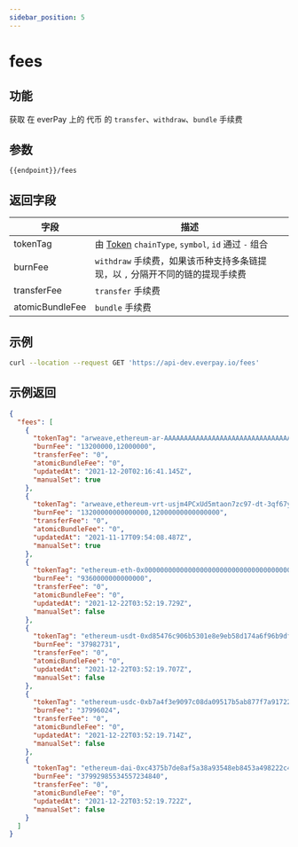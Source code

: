 ```yaml
---
sidebar_position: 5
---
```


# fees

## 功能
获取 在 everPay 上的 代币 的 `transfer`、`withdraw`、`bundle` 手续费

## 参数
`{{endpoint}}/fees`

## 返回字段
|字段|描述|
|---|---|
|tokenTag|由 [Token](./info#token-字段描述) `chainType`, `symbol`, `id` 通过 `-` 组合|
|burnFee|`withdraw` 手续费，如果该币种支持多条链提现，以 `,` 分隔开不同的链的提现手续费|
|transferFee| `transfer` 手续费|
|atomicBundleFee| `bundle` 手续费|

## 示例

```bash
curl --location --request GET 'https://api-dev.everpay.io/fees'
```

## 示例返回
```json
{
  "fees": [
    {
      "tokenTag": "arweave,ethereum-ar-AAAAAAAAAAAAAAAAAAAAAAAAAAAAAAAAAAAAAAAAAAA,0xcc9141efa8c20c7df0778748255b1487957811be",
      "burnFee": "13200000,12000000",
      "transferFee": "0",
      "atomicBundleFee": "0",
      "updatedAt": "2021-12-20T02:16:41.145Z",
      "manualSet": true
    },
    {
      "tokenTag": "arweave,ethereum-vrt-usjm4PCxUd5mtaon7zc97-dt-3qf67yPyqgzLnLqk5A,0x5adea0d9af164f371a79ed7243bd4fbaae1b79be",
      "burnFee": "13200000000000000,12000000000000000",
      "transferFee": "0",
      "atomicBundleFee": "0",
      "updatedAt": "2021-11-17T09:54:08.487Z",
      "manualSet": true
    },
    {
      "tokenTag": "ethereum-eth-0x0000000000000000000000000000000000000000",
      "burnFee": "9360000000000000",
      "transferFee": "0",
      "atomicBundleFee": "0",
      "updatedAt": "2021-12-22T03:52:19.729Z",
      "manualSet": false
    },
    {
      "tokenTag": "ethereum-usdt-0xd85476c906b5301e8e9eb58d174a6f96b9dfc5ee",
      "burnFee": "37982731",
      "transferFee": "0",
      "atomicBundleFee": "0",
      "updatedAt": "2021-12-22T03:52:19.707Z",
      "manualSet": false
    },
    {
      "tokenTag": "ethereum-usdc-0xb7a4f3e9097c08da09517b5ab877f7a917224ede",
      "burnFee": "37996024",
      "transferFee": "0",
      "atomicBundleFee": "0",
      "updatedAt": "2021-12-22T03:52:19.714Z",
      "manualSet": false
    },
    {
      "tokenTag": "ethereum-dai-0xc4375b7de8af5a38a93548eb8453a498222c4ff2",
      "burnFee": "37992985534557234840",
      "transferFee": "0",
      "atomicBundleFee": "0",
      "updatedAt": "2021-12-22T03:52:19.722Z",
      "manualSet": false
    }
  ]
}
```